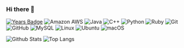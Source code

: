 ### Hi there 👋
<!-- ![Visitor Count](https://profile-counter.glitch.me/sabratech/count.svg) -->

[![Years Badge](https://badges.pufler.dev/years/sabratech)](https://badges.pufler.dev)
![Amazon AWS](https://img.shields.io/badge/Amazon%20AWS-232F3E?style=flat-square&logo=amazon-aws)
![Java](https://img.shields.io/badge/-java-red?style=flat-square&logo=java)
![C++](https://img.shields.io/badge/-C++-00599C?style=flat-square&logo=c)
![Python](https://img.shields.io/badge/-Python-black?style=flat-square&logo=Python)
![Ruby](https://img.shields.io/badge/-Ruby-red?style=flat-square&logo=Ruby)
![Git](https://img.shields.io/badge/-Git-black?style=flat-square&logo=git)
![GitHub](https://img.shields.io/badge/-GitHub-181717?style=flat-square&logo=github)
![MySQL](https://img.shields.io/badge/-MySQL-gray?style=flat-square&logo=mysql)
![Linux](https://img.shields.io/badge/-Linux-gray?style=flat-square&logo=linux)
![Ubuntu](https://img.shields.io/badge/-Ubuntu-gray?style=flat-square&logo=ubuntu)
![macOS](https://img.shields.io/badge/-macOS-gray?style=flat-square&logo=apple)


![Github Stats](https://github-readme-stats.vercel.app/api?username=sabratech&count_private=true&show_icons=true&include_all_commits=true&theme=solarized-dark)
![Top Langs](https://github-readme-stats.vercel.app/api/top-langs/?username=sabratech&hide=TeX&layout=compact)

<!--
**SabraTech/SabraTech** is a ✨ _special_ ✨ repository because its `README.md` (this file) appears on your GitHub profile.

Here are some ideas to get you started:

- 🔭 I’m currently working on ...
- 🌱 I’m currently learning ...
- 👯 I’m looking to collaborate on ...
- 🤔 I’m looking for help with ...
- 💬 Ask me about ...
- 📫 How to reach me: ...
- 😄 Pronouns: ...
- ⚡ Fun fact: ...
-->

